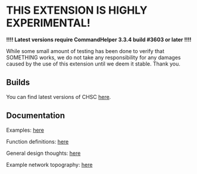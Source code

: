 # THIS EXTENSION IS HIGHLY EXPERIMENTAL! #

**!!!! Latest versions require CommandHelper 3.3.4 build #3603 or later !!!!**

While some small amount of testing has been done to verify that SOMETHING works,
we do not take any responsibility for any damages caused by the use of this
extension until we deem it stable. Thank you.

## Builds ##

You can find latest versions of CHSC [here][builds].

## Documentation ##

Examples: [here][examples]

Function definitions: [here][funcs]

General design thoughts: [here][design]

Example network topography: [here][topo]

[builds]: https://letsbuild.net/jenkins/job/CHServerCommunication/
[examples]: https://github.com/EntityReborn/CHServerCommunication/blob/master/Examples.md
[funcs]: https://docs.google.com/spreadsheet/ccc?key=0AjO4owzyFgGzdEFROHZjRm5GcTEwanRPUVc0NF9uU1E#gid=0
[design]: https://docs.google.com/document/d/1UmSIYHjARkOAsXQaK6oaWMW20zdG1WVmEikLvZUd58o
[topo]: https://www.lucidchart.com/documents/view/46cd-0b90-51af849e-ad48-775e0a004865
